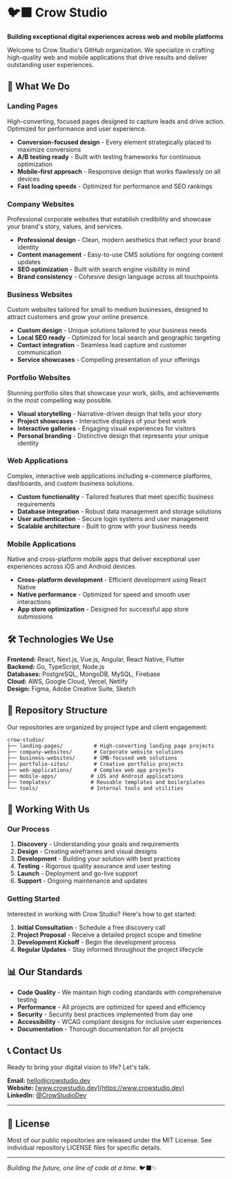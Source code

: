 # 🐦‍⬛ Crow Studio

**Building exceptional digital experiences across web and mobile platforms**

Welcome to Crow Studio's GitHub organization. We specialize in crafting high-quality web and mobile applications that drive results and deliver outstanding user experiences.

## 🚀 What We Do

### Landing Pages
High-converting, focused pages designed to capture leads and drive action. Optimized for performance and user experience.

- **Conversion-focused design** - Every element strategically placed to maximize conversions
- **A/B testing ready** - Built with testing frameworks for continuous optimization
- **Mobile-first approach** - Responsive design that works flawlessly on all devices
- **Fast loading speeds** - Optimized for performance and SEO rankings

### Company Websites
Professional corporate websites that establish credibility and showcase your brand's story, values, and services.

- **Professional design** - Clean, modern aesthetics that reflect your brand identity
- **Content management** - Easy-to-use CMS solutions for ongoing content updates
- **SEO optimization** - Built with search engine visibility in mind
- **Brand consistency** - Cohesive design language across all touchpoints

### Business Websites
Custom websites tailored for small to medium businesses, designed to attract customers and grow your online presence.

- **Custom design** - Unique solutions tailored to your business needs
- **Local SEO ready** - Optimized for local search and geographic targeting
- **Contact integration** - Seamless lead capture and customer communication
- **Service showcases** - Compelling presentation of your offerings

### Portfolio Websites
Stunning portfolio sites that showcase your work, skills, and achievements in the most compelling way possible.

- **Visual storytelling** - Narrative-driven design that tells your story
- **Project showcases** - Interactive displays of your best work
- **Interactive galleries** - Engaging visual experiences for visitors
- **Personal branding** - Distinctive design that represents your unique identity

### Web Applications
Complex, interactive web applications including e-commerce platforms, dashboards, and custom business solutions.

- **Custom functionality** - Tailored features that meet specific business requirements
- **Database integration** - Robust data management and storage solutions
- **User authentication** - Secure login systems and user management
- **Scalable architecture** - Built to grow with your business needs

### Mobile Applications
Native and cross-platform mobile apps that deliver exceptional user experiences across iOS and Android devices.

- **Cross-platform development** - Efficient development using React Native
- **Native performance** - Optimized for speed and smooth user interactions
- **App store optimization** - Designed for successful app store submissions

## 🛠️ Technologies We Use

**Frontend:** React, Next.js, Vue.js, Angular, React Native, Flutter  
**Backend:** Go, TypeScript, Node.js  
**Databases:** PostgreSQL, MongoDB, MySQL, Firebase  
**Cloud:** AWS, Google Cloud, Vercel, Netlify  
**Design:** Figma, Adobe Creative Suite, Sketch

## 📁 Repository Structure

Our repositories are organized by project type and client engagement:

```
crow-studio/
├── landing-pages/          # High-converting landing page projects
├── company-websites/       # Corporate website solutions
├── business-websites/      # SMB-focused web solutions
├── portfolio-sites/        # Creative portfolio projects
├── web-applications/       # Complex web app projects
├── mobile-apps/           # iOS and Android applications
├── templates/             # Reusable templates and boilerplates
└── tools/                 # Internal tools and utilities
```

## 🤝 Working With Us

### Our Process
1. **Discovery** - Understanding your goals and requirements
2. **Design** - Creating wireframes and visual designs
3. **Development** - Building your solution with best practices
4. **Testing** - Rigorous quality assurance and user testing
5. **Launch** - Deployment and go-live support
6. **Support** - Ongoing maintenance and updates

### Getting Started
Interested in working with Crow Studio? Here's how to get started:

1. **Initial Consultation** - Schedule a free discovery call
2. **Project Proposal** - Receive a detailed project scope and timeline
3. **Development Kickoff** - Begin the development process
4. **Regular Updates** - Stay informed throughout the project lifecycle

## 📊 Our Standards

- **Code Quality** - We maintain high coding standards with comprehensive testing
- **Performance** - All projects are optimized for speed and efficiency
- **Security** - Security best practices implemented from day one
- **Accessibility** - WCAG compliant designs for inclusive user experiences
- **Documentation** - Thorough documentation for all projects

## 📞 Contact Us

Ready to bring your digital vision to life? Let's talk.

**Email:** hello@crowstudio.dev  
**Website:** [www.crowstudio.dev](https://www.crowstudio.dev)  
**LinkedIn:** [@CrowStudioDev](https://linkedin.com/company/crowstudiodev)

---

## 📄 License

Most of our public repositories are released under the MIT License. See individual repository LICENSE files for specific details.

---

*Building the future, one line of code at a time.* 🐦‍⬛✨
